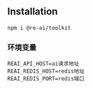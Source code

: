 
## Installation

```bash
npm i @re-ai/toolkit
```

### 环境变量
```
REAI_API_HOST=ai请求地址    
REAI_REDIS_HOST=redis地址
REAI_REDIS_PORT=redis端口
```

